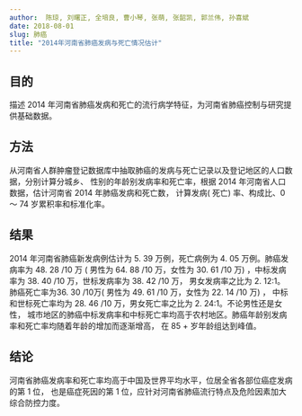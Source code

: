 ```yaml
---
author:  陈琼, 刘曙正, 全培良, 曹小琴, 张萌, 张韶凯, 郭兰伟, 孙喜斌    
date: 2018-08-01
slug: 肺癌
title: "2014年河南省肺癌发病与死亡情况估计"
---
```


## 目的  
描述 2014 年河南省肺癌发病和死亡的流行病学特征，为河南省肺癌控制与研究提供基础数据。

## 方法  
从河南省人群肿瘤登记数据库中抽取肺癌的发病与死亡记录以及登记地区的人口数据，分别计算分城乡、
性别的年龄别发病率和死亡率，根据 2014 年河南省人口数据，估计河南省 2014 年肺癌发病和死亡数，
计算发病( 死亡) 率、构成比、0 ～ 74 岁累积率和标准化率。

## 结果  
2014 年河南省肺癌新发病例估计为 5. 39 万例，死亡病例为 4. 05 万例。肺癌发病率为 48. 28 /10 万
( 男性为 64. 88 /10 万，女性为 30. 61 /10 万) ，中标发病率为 38. 40 /10 万，世标发病率为 38. 42 /10 万，
男女发病率之比为 2. 12∶1。肺癌死亡率为36. 30 /10万( 男性为 49. 61 /10 万，女性为 22. 14 /10 万) ，
中标和世标死亡率均为 28. 46 /10 万，男女死亡率之比为 2. 24∶1。不论男性还是女性，
城市地区的肺癌中标发病率和中标死亡率均高于农村地区。肺癌年龄别发病率和死亡率均随着年龄的增加而逐渐增高，
在 85 + 岁年龄组达到峰值。

## 结论  
河南省肺癌发病率和死亡率均高于中国及世界平均水平，位居全省各部位癌症发病的第 1 位，
也是癌症死因的第 1 位，应针对河南省肺癌流行特点及危险因素加大综合防控力度。